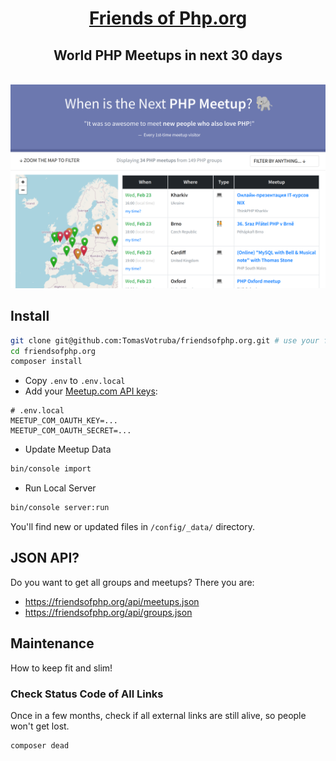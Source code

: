 <div align="center">
    <h1>
        <a href="https://www.friendsofphp.org">Friends of Php.org</a>
    </h1>
    <h2>World PHP Meetups in next 30 days</h2>
</div>

<br>

<div align="center">
   <img src="/docs/new_website.png?v=3">
</div>

## Install

```sh
git clone git@github.com:TomasVotruba/friendsofphp.org.git # use your fork to contribute
cd friendsofphp.org
composer install
```

- Copy `.env` to `.env.local`
- Add your [Meetup.com API keys](https://secure.meetup.com/meetup_api/oauth_consumers/):

```dotenv
# .env.local
MEETUP_COM_OAUTH_KEY=...
MEETUP_COM_OAUTH_SECRET=...
```

- Update Meetup Data

```bash
bin/console import
```

- Run Local Server

```bash
bin/console server:run
```

You'll find new or updated files in `/config/_data/` directory.

## JSON API?

Do you want to get all groups and meetups? There you are:

- https://friendsofphp.org/api/meetups.json
- https://friendsofphp.org/api/groups.json

## Maintenance

How to keep fit and slim!

### Check Status Code of All Links

Once in a few months, check if all external links are still alive, so people won't get lost.

```bash
composer dead
```
